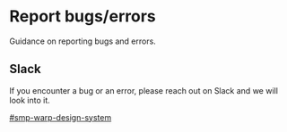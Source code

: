 # Report bugs/errors
Guidance on reporting bugs and errors.

## Slack
If you encounter a bug or an error, please reach out on Slack and we will look into it. 

[#smp-warp-design-system](https://sch-chat.slack.com/archives/C04P0GYTHPV)